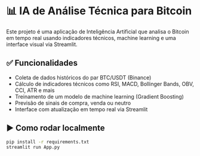 # 📊 IA de Análise Técnica para Bitcoin

Este projeto é uma aplicação de Inteligência Artificial que analisa o Bitcoin em tempo real usando indicadores técnicos, machine learning e uma interface visual via Streamlit.

## ✅ Funcionalidades

- Coleta de dados históricos do par BTC/USDT (Binance)
- Cálculo de indicadores técnicos como RSI, MACD, Bollinger Bands, OBV, CCI, ATR e mais
- Treinamento de um modelo de machine learning (Gradient Boosting)
- Previsão de sinais de compra, venda ou neutro
- Interface com atualização em tempo real via Streamlit

## ▶️ Como rodar localmente

```bash
pip install -r requirements.txt
streamlit run App.py
